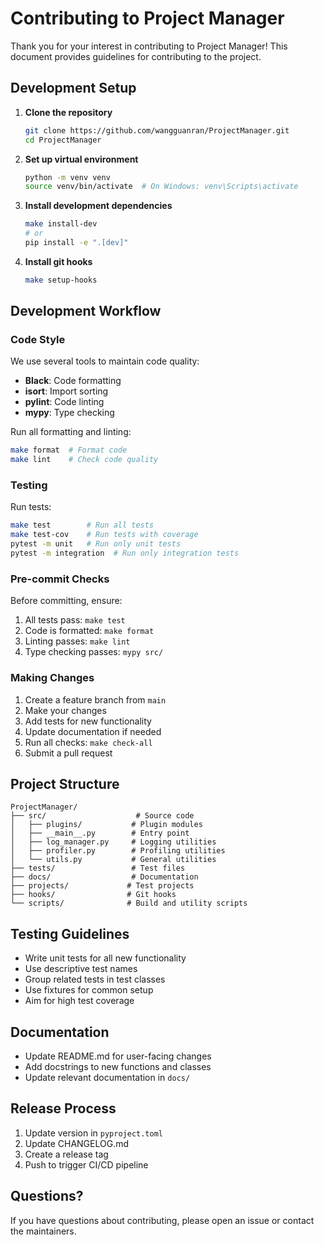 # Contributing to Project Manager

Thank you for your interest in contributing to Project Manager! This document provides guidelines for contributing to the project.

## Development Setup

1. **Clone the repository**
   ```bash
   git clone https://github.com/wangguanran/ProjectManager.git
   cd ProjectManager
   ```

2. **Set up virtual environment**
   ```bash
   python -m venv venv
   source venv/bin/activate  # On Windows: venv\Scripts\activate
   ```

3. **Install development dependencies**
   ```bash
   make install-dev
   # or
   pip install -e ".[dev]"
   ```

4. **Install git hooks**
   ```bash
   make setup-hooks
   ```

## Development Workflow

### Code Style

We use several tools to maintain code quality:

- **Black**: Code formatting
- **isort**: Import sorting
- **pylint**: Code linting
- **mypy**: Type checking

Run all formatting and linting:
```bash
make format  # Format code
make lint    # Check code quality
```

### Testing

Run tests:
```bash
make test        # Run all tests
make test-cov    # Run tests with coverage
pytest -m unit   # Run only unit tests
pytest -m integration  # Run only integration tests
```

### Pre-commit Checks

Before committing, ensure:
1. All tests pass: `make test`
2. Code is formatted: `make format`
3. Linting passes: `make lint`
4. Type checking passes: `mypy src/`

### Making Changes

1. Create a feature branch from `main`
2. Make your changes
3. Add tests for new functionality
4. Update documentation if needed
5. Run all checks: `make check-all`
6. Submit a pull request

## Project Structure

```
ProjectManager/
├── src/                    # Source code
│   ├── plugins/           # Plugin modules
│   ├── __main__.py        # Entry point
│   ├── log_manager.py     # Logging utilities
│   ├── profiler.py        # Profiling utilities
│   └── utils.py           # General utilities
├── tests/                 # Test files
├── docs/                  # Documentation
├── projects/             # Test projects
├── hooks/                # Git hooks
└── scripts/              # Build and utility scripts
```

## Testing Guidelines

- Write unit tests for all new functionality
- Use descriptive test names
- Group related tests in test classes
- Use fixtures for common setup
- Aim for high test coverage

## Documentation

- Update README.md for user-facing changes
- Add docstrings to new functions and classes
- Update relevant documentation in `docs/`

## Release Process

1. Update version in `pyproject.toml`
2. Update CHANGELOG.md
3. Create a release tag
4. Push to trigger CI/CD pipeline

## Questions?

If you have questions about contributing, please open an issue or contact the maintainers. 